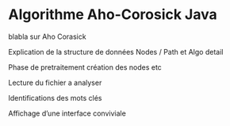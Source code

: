 # Algorithme Aho-Corosick Java


blabla sur Aho Corasick 

Explication de la structure de données Nodes / Path 
et Algo detail

Phase de pretraitement création des nodes etc 

Lecture du fichier a analyser 

Identifications des mots clés

Affichage d’une interface conviviale
